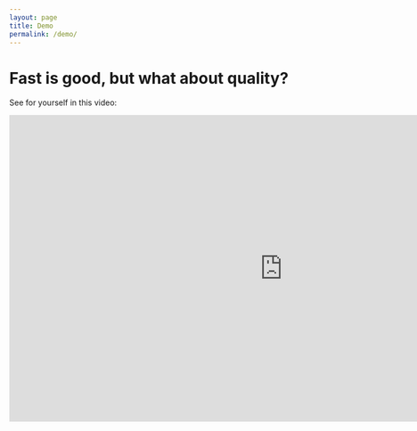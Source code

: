```yaml
---
layout: page
title: Demo
permalink: /demo/
---
```


Fast is good, but what about quality?
====================================

See for yourself in this video:

<div class="media-container">
<iframe width="980" height="551" src="https://www.youtube.com/embed/lxeXM3LsUHE" frameborder="0"></iframe>
</div>

